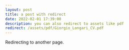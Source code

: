 ```yaml
---
layout: post
title: a post with redirect
date: 2022-02-01 17:39:00
description: you can also redirect to assets like pdf
redirect: /assets/pdf/Giorgio_Longari_CV.pdf
---
```


Redirecting to another page.
